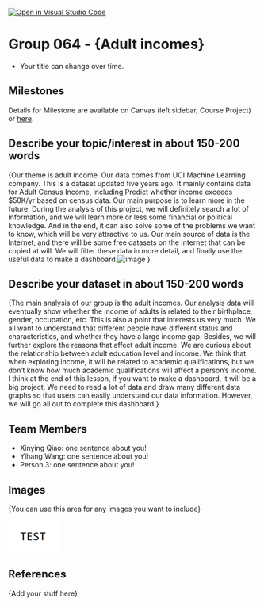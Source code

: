 [![Open in Visual Studio Code](https://classroom.github.com/assets/open-in-vscode-f059dc9a6f8d3a56e377f745f24479a46679e63a5d9fe6f495e02850cd0d8118.svg)](https://classroom.github.com/online_ide?assignment_repo_id=5904222&assignment_repo_type=AssignmentRepo)
# Group 064 - {Adult incomes}

- Your title can change over time.

## Milestones

Details for Milestone are available on Canvas (left sidebar, Course Project) or [here](https://firas.moosvi.com/courses/data301/project/milestone01.html).

## Describe your topic/interest in about 150-200 words

{Our theme is adult income. Our data comes from UCI Machine Learning company. This is a dataset updated five years ago. It mainly contains data for Adult Census Income, including Predict whether income exceeds $50K/yr based on census data. Our main purpose is to learn more in the future. During the analysis of this project, we will definitely search a lot of information, and we will learn more or less some financial or political knowledge. And in the end, it can also solve some of the problems we want to know, which will be very attractive to us. Our main source of data is the Internet, and there will be some free datasets on the Internet that can be copied at will. We will filter these data in more detail, and finally use the useful data to make a dashboard.![image](https://user-images.githubusercontent.com/77290527/136481015-a61b45ea-8b43-4f29-8718-145c6454d302.png)
}

## Describe your dataset in about 150-200 words

{The main analysis of our group is the adult incomes. Our analysis data will eventually show whether the income of adults is related to their birthplace, gender, occupation, etc. This is also a point that interests us very much. We all want to understand that different people have different status and characteristics, and whether they have a large income gap. Besides, we will further explore the reasons that affect adult income. We are curious about the relationship between adult education level and income. We think that when exploring income, it will be related to academic qualifications, but we don’t know how much academic qualifications will affect a person’s income. I think at the end of this lesson, if you want to make a dashboard, it will be a big project. We need to read a lot of data and draw many different data graphs so that users can easily understand our data information. However, we will go all out to complete this dashboard.}

## Team Members

- Xinying Qiao: one sentence about you!
- Yihang Wang: one sentence about you!
- Person 3: one sentence about you!

## Images

{You can use this area for any images you want to include}

<img src ="images/test.png" width="100px">

## References

{Add your stuff here}



